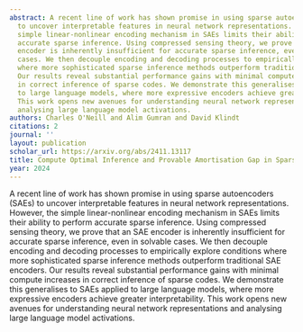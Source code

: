 ```yaml
---
abstract: A recent line of work has shown promise in using sparse autoencoders (SAEs)
  to uncover interpretable features in neural network representations. However, the
  simple linear-nonlinear encoding mechanism in SAEs limits their ability to perform
  accurate sparse inference. Using compressed sensing theory, we prove that an SAE
  encoder is inherently insufficient for accurate sparse inference, even in solvable
  cases. We then decouple encoding and decoding processes to empirically explore conditions
  where more sophisticated sparse inference methods outperform traditional SAE encoders.
  Our results reveal substantial performance gains with minimal compute increases
  in correct inference of sparse codes. We demonstrate this generalises to SAEs applied
  to large language models, where more expressive encoders achieve greater interpretability.
  This work opens new avenues for understanding neural network representations and
  analysing large language model activations.
authors: Charles O'Neill and Alim Gumran and David Klindt
citations: 2
journal: ''
layout: publication
scholar_url: https://arxiv.org/abs/2411.13117
title: Compute Optimal Inference and Provable Amortisation Gap in Sparse Autoencoders
year: 2024
---
```


A recent line of work has shown promise in using sparse autoencoders (SAEs) to uncover interpretable features in neural network representations. However, the simple linear-nonlinear encoding mechanism in SAEs limits their ability to perform accurate sparse inference. Using compressed sensing theory, we prove that an SAE encoder is inherently insufficient for accurate sparse inference, even in solvable cases. We then decouple encoding and decoding processes to empirically explore conditions where more sophisticated sparse inference methods outperform traditional SAE encoders. Our results reveal substantial performance gains with minimal compute increases in correct inference of sparse codes. We demonstrate this generalises to SAEs applied to large language models, where more expressive encoders achieve greater interpretability. This work opens new avenues for understanding neural network representations and analysing large language model activations.
